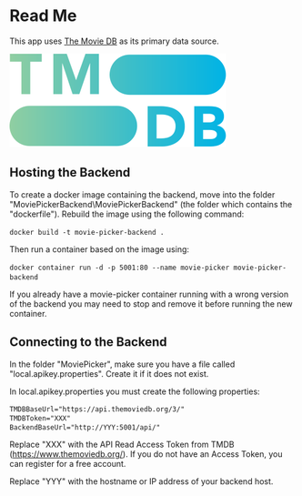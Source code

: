 # Read Me

This app uses [The Movie DB](https://www.themoviedb.org/) as its primary data source.

![alt text](https://github.com/pseiringer/MoviePicker/blob/main/tmdb_logo_short.svg)

## Hosting the Backend

To create a docker image containing the backend, move into the folder "MoviePickerBackend\MoviePickerBackend" (the folder which contains the "dockerfile").
Rebuild the image using the following command:

`docker build -t movie-picker-backend .`

Then run a container based on the image using:

`docker container run -d -p 5001:80 --name movie-picker movie-picker-backend`

If you already have a movie-picker container running with a wrong version of the backend you may need to stop and remove it before running the new container.

## Connecting to the Backend

In the folder "MoviePicker", make sure you have a file called "local.apikey.properties". Create it if it does not exist.

In local.apikey.properties you must create the following properties:

```
TMDBBaseUrl="https://api.themoviedb.org/3/"
TMDBToken="XXX"
BackendBaseUrl="http://YYY:5001/api/"
```

Replace "XXX" with the API Read Access Token from TMDB (https://www.themoviedb.org/).
If you do not have an Access Token, you can register for a free account.

Replace "YYY" with the hostname or IP address of your backend host.